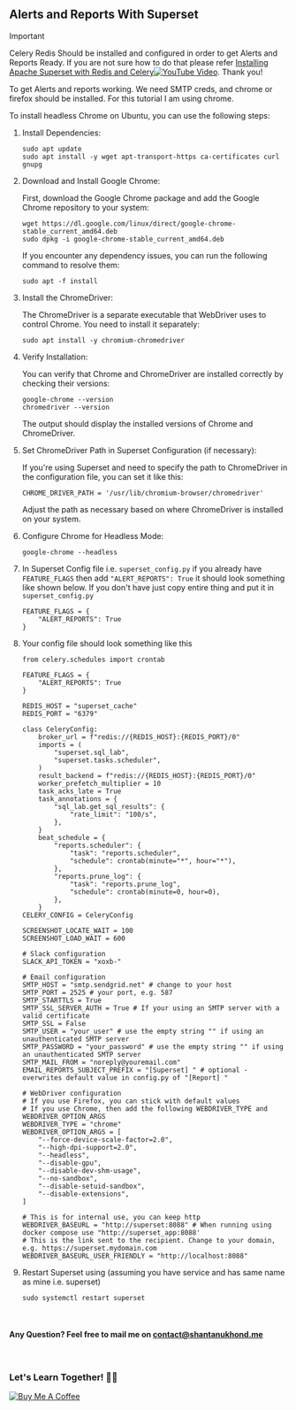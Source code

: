 ## Alerts and Reports With Superset

> [!IMPORTANT]  
> Celery Redis Should be installed and configured in order to get Alerts and Reports Ready. If you are not sure how to do that please refer [Installing Apache Superset with Redis and Celery](./Superset/Superset%20with%20Redis%20and%20Celery/README.md)[![YouTube Video](https://img.shields.io/badge/Watch-Video-red?logo=youtube)](https://youtu.be/zL7_5EQ88IU). Thank you!


To get Alerts and reports working. We need SMTP creds, and chrome or firefox should be installed. For this tutorial I am using chrome. 


To install headless Chrome on Ubuntu, you can use the following steps:

1. Install Dependencies:
    ```
    sudo apt update
    sudo apt install -y wget apt-transport-https ca-certificates curl gnupg
    ```    

2. Download and Install Google Chrome:

    First, download the Google Chrome package and add the Google Chrome repository to your system:

    ```
    wget https://dl.google.com/linux/direct/google-chrome-stable_current_amd64.deb
    sudo dpkg -i google-chrome-stable_current_amd64.deb
    ```

    If you encounter any dependency issues, you can run the following command to resolve them:

    ```
    sudo apt -f install
    ```    

3. Install the ChromeDriver:

    The ChromeDriver is a separate executable that WebDriver uses to control Chrome. You need to install it separately:

    ```
    sudo apt install -y chromium-chromedriver
    ```    

4. Verify Installation:

    You can verify that Chrome and ChromeDriver are installed correctly by checking their versions:

    ```
    google-chrome --version
    chromedriver --version
    ```    

    The output should display the installed versions of Chrome and ChromeDriver.

5. Set ChromeDriver Path in Superset Configuration (if necessary):

    If you're using Superset and need to specify the path to ChromeDriver in the configuration file, you can set it like this:


    ```
    CHROME_DRIVER_PATH = '/usr/lib/chromium-browser/chromedriver'
    ``` 

    Adjust the path as necessary based on where ChromeDriver is installed on your system.

6. Configure Chrome for Headless Mode:


    ```
    google-chrome --headless
    ```

7. In Superset Config file i.e. `superset_config.py` if you already have `FEATURE_FLAGS` then add `"ALERT_REPORTS": True` it should look something like shown below. If you don't have just copy entire thing and put it in `superset_config.py`

    ```
    FEATURE_FLAGS = {
        "ALERT_REPORTS": True
    }
    ``` 

8. Your config file should look something like this

    ```
    from celery.schedules import crontab

    FEATURE_FLAGS = {
        "ALERT_REPORTS": True
    }

    REDIS_HOST = "superset_cache"
    REDIS_PORT = "6379"

    class CeleryConfig:
        broker_url = f"redis://{REDIS_HOST}:{REDIS_PORT}/0"
        imports = (
            "superset.sql_lab",
            "superset.tasks.scheduler",
        )
        result_backend = f"redis://{REDIS_HOST}:{REDIS_PORT}/0"
        worker_prefetch_multiplier = 10
        task_acks_late = True
        task_annotations = {
            "sql_lab.get_sql_results": {
                "rate_limit": "100/s",
            },
        }
        beat_schedule = {
            "reports.scheduler": {
                "task": "reports.scheduler",
                "schedule": crontab(minute="*", hour="*"),
            },
            "reports.prune_log": {
                "task": "reports.prune_log",
                "schedule": crontab(minute=0, hour=0),
            },
        }
    CELERY_CONFIG = CeleryConfig

    SCREENSHOT_LOCATE_WAIT = 100
    SCREENSHOT_LOAD_WAIT = 600

    # Slack configuration
    SLACK_API_TOKEN = "xoxb-"

    # Email configuration
    SMTP_HOST = "smtp.sendgrid.net" # change to your host
    SMTP_PORT = 2525 # your port, e.g. 587
    SMTP_STARTTLS = True
    SMTP_SSL_SERVER_AUTH = True # If your using an SMTP server with a valid certificate
    SMTP_SSL = False
    SMTP_USER = "your_user" # use the empty string "" if using an unauthenticated SMTP server
    SMTP_PASSWORD = "your_password" # use the empty string "" if using an unauthenticated SMTP server
    SMTP_MAIL_FROM = "noreply@youremail.com"
    EMAIL_REPORTS_SUBJECT_PREFIX = "[Superset] " # optional - overwrites default value in config.py of "[Report] "

    # WebDriver configuration
    # If you use Firefox, you can stick with default values
    # If you use Chrome, then add the following WEBDRIVER_TYPE and WEBDRIVER_OPTION_ARGS
    WEBDRIVER_TYPE = "chrome"
    WEBDRIVER_OPTION_ARGS = [
        "--force-device-scale-factor=2.0",
        "--high-dpi-support=2.0",
        "--headless",
        "--disable-gpu",
        "--disable-dev-shm-usage",
        "--no-sandbox",
        "--disable-setuid-sandbox",
        "--disable-extensions",
    ]

    # This is for internal use, you can keep http
    WEBDRIVER_BASEURL = "http://superset:8088" # When running using docker compose use "http://superset_app:8088'
    # This is the link sent to the recipient. Change to your domain, e.g. https://superset.mydomain.com
    WEBDRIVER_BASEURL_USER_FRIENDLY = "http://localhost:8088"
    ```

9.  Restart Superset using (assuming you have service and has same name as mine i.e. superset)

    ```
    sudo systemctl restart superset
    ```

&nbsp;
&nbsp;
#### Any Question? Feel free to mail me on [contact@shantanukhond.me](mailto://contact@shantanukhond.me)
&nbsp;
&nbsp;
&nbsp;
&nbsp;


### Let's Learn Together! 📖😊

[![Buy Me A Coffee](https://www.buymeacoffee.com/assets/img/custom_images/orange_img.png)](https://www.buymeacoffee.com/shantanukhond)
